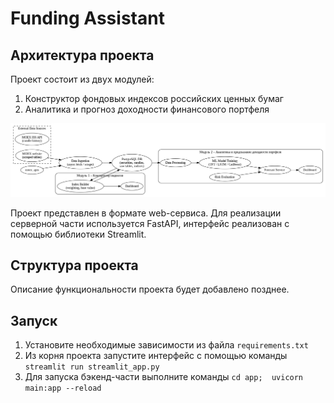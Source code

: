 # Funding Assistant

## Архитектура проекта

Проект состоит из двух модулей:

1. Конструктор фондовых индексов российских ценных бумаг
2. Аналитика и прогноз доходности финансового портфеля

![Стурктурная схема](data/funding_assistant.gv.png)

Проект представлен в формате web-сервиса. Для реализации серверной части используется FastAPI, интерфейс реализован с помощью библиотеки Streamlit.

## Структура проекта

Описание функциональности проекта будет добавлено позднее.

## Запуск

1. Установите необходимые зависимости из файла `requirements.txt`
2. Из корня проекта запустите интерфейс с помощью команды `streamlit run streamlit_app.py`
3. Для запуска бэкенд-части выполните команды `cd app;  uvicorn main:app --reload`
